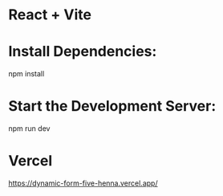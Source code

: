 # React + Vite

# Install Dependencies:

npm install

# Start the Development Server:

npm run dev

# Vercel

https://dynamic-form-five-henna.vercel.app/